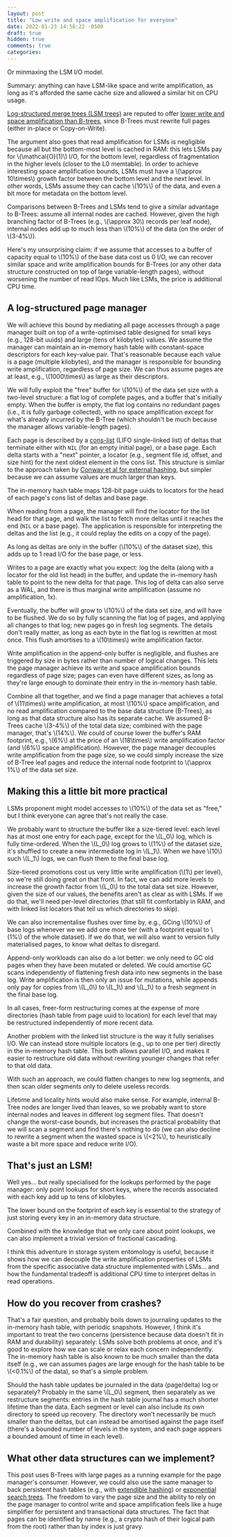 ```yaml
---
layout: post
title: "Low write and space amplification for everyone"
date: 2022-01-23 14:58:22 -0500
draft: true
hidden: true
comments: true
categories: 
---
```


Or minmaxing the LSM I/O model.

Summary: anything can have LSM-like space and write amplification, as
long as it's afforded the same cache size and allowed a similar hit on
CPU usage.

[Log-structured merge trees (LSM trees)](https://www.cs.umb.edu/~poneil/lsmtree.pdf)
are reputed to offer [lower write and space amplification than B-trees](http://smalldatum.blogspot.com/2015/11/read-write-space-amplification-b-tree.html),
since B-Trees must rewrite full pages (either in-place or Copy-on-Write).

The argument also goes that read amplification for LSMs is negligible
because all but the bottom-most level is cached in RAM: this lets LSMs
pay for \\(\mathcal{O}(1)\\) I/O, for the bottom level, regardless of
fragmentation in the higher levels (closer to the L0 memtable).  In
order to achieve interesting space amplification bounds, LSMs must
have a \\(\approx 10\times\\) growth factor between the bottom level and
the next level. In other words, LSMs assume they can cache \\(10\%\\)
of the data, and even a bit more for metadata on the bottom level.

Comparisons between B-Trees and LSMs tend to give a similar advantage
to B-Trees: assume all internal nodes are cached.  However, given the
high branching factor of B-Trees (e.g., \\(\approx 30\\) records per
leaf node), internal nodes add up to much less than \\(10\%\\) of the data
(on the order of \\(3-4\%\\)).

Here's my unsurprising claim: if we assume that accesses to a buffer
of capacity equal to \\(10\%\\) of the base data cost us 0 I/O, we can
recover similar space and write amplification bounds for B-Trees (or
any other data structure constructed on top of large variable-length
pages), without worsening the number of read IOps.  Much like LSMs, the
price is additional CPU time.

A log-structured page manager
-----------------------------

We will achieve this bound by mediating all page accesses through a
page manager built on top of a write-optimised table designed for
small keys (e.g., 128-bit uuids) and large (tens of kilobytes) values.
We assume the manager can maintain an in-memory hash table with
constant-space descriptors for each key-value pair.  That's reasonable
because each value is a page (multiple kilobytes), and the manager is
responsible for bounding write amplification, regardless of page size.
We can thus assume pages are at least, e.g., \\(1000\times\\) as large
as their descriptors.

We will fully exploit the "free" buffer for \\(10\%\\) of the data set
size with a two-level structure: a flat log of complete pages, and a
buffer that's initially empty.  When the buffer is empty, the flat log
contains no redundant pages (i.e., it is fully garbage collected),
with no space amplification except for what's already incurred by the
B-Tree (which shouldn't be much because the manager allows
variable-length pages).

Each page is described by a
[cons-list](https://en.wikipedia.org/wiki/Cons) (LIFO single-linked
list) of deltas that terminate either with `NIL` (for an empty initial
page), or a base page.  Each delta starts with a "next" pointer, a
locator (e.g., segment file id, offset, and size hint) for the next
oldest element in the cons list.  This structure is similar to the
approach taken by [Conway et al for external hashing](https://arxiv.org/abs/1805.09423),
but simpler because we can assume values are much larger than
keys.

The in-memory hash table maps 128-bit page uuids to locators for the
head of each page's cons list of deltas and base page.

When reading from a page, the manager will find the locator for the
list head for that page, and walk the list to fetch more deltas until
it reaches the end (`NIL` or a base page).  The application is
responsible for interpreting the deltas and the list (e.g., it could
replay the edits on a copy of the page).

As long as deltas are only in the buffer (\\(10\%\\) of the dataset
size), this adds up to 1 read I/O for the base page, or less.

Writes to a page are exactly what you expect: log the delta (along
with a locator for the old list head) in the buffer, and update the
in-memory hash table to point to the new delta for that page.  This
log of delta can also serve as a WAL, and there is thus marginal write
amplification (assume no amplification, 1x).

Eventually, the buffer will grow to \\(10\%\\) of the data set size,
and will have to be flushed.  We do so by fully scanning the flat log
of pages, and applying all changes to that log; new pages go in fresh
log segments.  The details don't really matter, as long as each byte
in the flat log is rewritten at most once.  This flush amortises to a
\\(10\times\\) write amplification factor.

Write amplification in the append-only buffer is negligible, and
flushes are triggered by size in bytes rather than number of logical
changes.  This lets the page manager achieve its write and space
amplification bounds regardless of page size; pages can even have
different sizes, as long as they're large enough to dominate their
entry in the in-memory hash table.

Combine all that together, and we find a page manager that achieves a
total of \\(11\times\\) write amplification, at most \\(10\%\\) space
amplification, and no read amplification compared to the base data
structure (B-Trees), as long as that data structure also has its
separate cache.  We assumed B-Trees cache \\(3-4\%\\) of the total
data size; combined with the page manager, that's \\(14\%\\).  We
could of course lower the buffer's RAM footprint, e.g., \\(6\%\\) at
the price of an \\(18\times\\) write amplification factor (and
\\(6\%\\) space amplification).  However, the page manager decouples
write amplification from the page size, so we could simply increase
the size of B-Tree leaf pages and reduce the internal node footprint
to \\(\approx 1\%\\) of the data set size.

Making this a little bit more practical
---------------------------------------

LSMs proponent might model accesses to \\(10\%\\) of the data set as
"free," but I think everyone can agree that's not really the case.

We probably want to structure the buffer like a size-tiered level:
each level has at most one entry for each page, except for the
\\(L_0\\) log, which is fully time-ordered.  When the \\(L_0\\) log
grows to \\(1\%\\) of the dataset size, it's shuffled to create a new
intermediate log in \\(L_1\\).  When we have \\(10\\) such \\(L_1\\)
logs, we can flush them to the final base log.

Size-tiered promotions cost us very little write amplification
(\\(1\\) per level), so we're still doing great on that front.  In
fact, we can add more levels to increase the growth factor from
\\(L_0\\) to the total data set size.  However, given the size of our
values, the benefits aren't as clear as with LSMs.  If we do that,
we'll need per-level directories (that still fit comfortably in RAM,
and with linked list locators that tell us which directories to skip).

We can also incrementalise flushes over time by, e.g., GCing
\\(10\%\\) of base logs whenever we we add one more tier (with a
footprint equal to \\(1\%\\) of the whole dataset).  If we do that, we
will also want to version fully materialised pages, to know what
deltas to disregard.

Append-only workloads can also do a lot better: we only need to GC old
pages when they have been mutated or deleted.  We could amortise GC
scans independently of flattening fresh data into new segments in the
base log.  Write amplification is then only an issue for mutations,
while appends only pay for copies from \\(L_0\\) to \\(L_1\\) and
\\(L_1\\) to a fresh segment in the final base log.

In all cases, freer-form restructuring comes at the expense of
more directories (hash table from page uuid to location) for each
level that may be restructured independently of more recent data.

Another problem with the linked list structure is the way it fully
serialises I/O.  We can instead store multiple locators (e.g., up to
one per tier) directly in the in-memory hash table.  This both allows
parallel I/O, and makes it easier to restructure old data without
rewriting younger changes that refer to that old data.

With such an approach, we could flatten changes to new log segments,
and then scan older segments only to delete useless records.

Lifetime and locality hints would also make sense.  For example,
internal B-Tree nodes are longer lived than leaves, so we probably
want to store internal nodes and leaves in different log segment
files.  That doesn't change the worst-case bounds, but increases the
practical probability that we will scan a segment and find there's
nothing to do (we can also decline to rewrite a segment when the
wasted space is \\(<2\%\\), to heuristically waste a bit more space
and reduce write I/O).

That's just an LSM!
-------------------

Well yes... but really specialised for the lookups performed by the
page manager: only point lookups for short keys, where the records
associated with each key add up to tens of kilobytes.

The lower bound on the footprint of each key is essential to the
strategy of just storing every key in an in-memory data structure.

Combined with the knowledge that we only care about point lookups,
we can also implement a trivial version of fractional cascading.

I think this adventure in storage system entomology is useful, because
it shows how we can decouple the write amplification properties of
LSMs from the specific associative data structure implemented with
LSMs... and how the fundamental tradeoff is additional CPU time to
interpret deltas in read operations.

How do you recover from crashes?
--------------------------------

That's a fair question, and probably boils down to journaling updates
to the in-memory hash table, with periodic snapshots.  However, I
think it's important to treat the two concerns (persistence because
data doesn't fit in RAM and durability) separately: LSMs solve both
problems at once, and it's good to explore how we can scale or relax
each concern independently.  The in-memory hash table is also known to
be much smaller than the data itself (e.g., we can assumes pages are
large enough for the hash table to be \\(<0.1\%\\) of the data), so
that's a simple problem.

Should the hash table updates be journaled in the data (page/delta)
log or separately?  Probably in the same \\(L_0\\) segment, then
separately as we restructure segments: entries in the hash table
journal has a much shorter lifetime than the data.  Each segment or
level can also include its own directory to speed up recovery.  The
directory won't necessarily be much smaller than the deltas, but can
instead be amortised against the page itself (there's a bounded number
of levels in the system, and each page appears a bounded amount of
time in each level).

What other data structures can we implement?
--------------------------------------------

This post uses B-Trees with large pages as a running example for the
page manager's consumer.  However, we could also use the same manager
to back persistent hash tables (e.g., with
[extendible hashing](https://en.wikipedia.org/wiki/Extendible_hashing)) or
[exponential search trees](https://arxiv.org/abs/cs/0210006).
The freedom to vary the page size and the ability to rely on the page
manager to control write and space amplification feels like a huge
simplifier for persistent and transactional data structures.
The fact that pages can be identified by name (e.g., a crypto hash of
their logical path from the root) rather than by index is just gravy.
